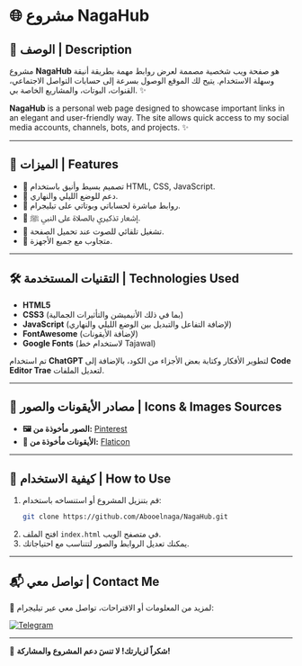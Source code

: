 # 🌐 مشروع NagaHub

## 📌 الوصف | Description

مشروع **NagaHub** هو صفحة ويب شخصية مصممة لعرض روابط مهمة بطريقة أنيقة وسهلة الاستخدام. يتيح لك الموقع الوصول بسرعة إلى حسابات التواصل الاجتماعي، القنوات، البوتات، والمشاريع الخاصة بي. ✨

**NagaHub** is a personal web page designed to showcase important links in an elegant and user-friendly way. The site allows quick access to my social media accounts, channels, bots, and projects. ✨

---

## 🚀 الميزات | Features

- 🎨 تصميم بسيط وأنيق باستخدام HTML, CSS, JavaScript.
- 🌙 دعم للوضع الليلي والنهاري.
- 🔗 روابط مباشرة لحساباتي وبوتاتي على تيليجرام.
- 🔔 إشعار تذكيري بالصلاة على النبي ﷺ.
- 🎵 تشغيل تلقائي للصوت عند تحميل الصفحة.
- 📱 متجاوب مع جميع الأجهزة.

---

## 🛠️ التقنيات المستخدمة | Technologies Used

- **HTML5**
- **CSS3** (بما في ذلك الأنيميشن والتأثيرات الجمالية)
- **JavaScript** (لإضافة التفاعل والتبديل بين الوضع الليلي والنهاري)
- **FontAwesome** (لإضافة الأيقونات)
- **Google Fonts** (لاستخدام خط Tajawal)

تم استخدام **ChatGPT** لتطوير الأفكار وكتابة بعض الأجزاء من الكود، بالإضافة إلى **Code Editor Trae** لتعديل الملفات.

---

## 🎨 مصادر الأيقونات والصور | Icons & Images Sources

- **🖼️ الصور مأخوذة من:** [Pinterest](https://www.pinterest.com/)
- **🔗 الأيقونات مأخوذة من:** [Flaticon](https://www.flaticon.com/)

---

## 🔧 كيفية الاستخدام | How to Use

1. قم بتنزيل المشروع أو استنساخه باستخدام:
   ```bash
   git clone https://github.com/Abooelnaga/NagaHub.git
   ```
2. افتح الملف `index.html` في متصفح الويب.
3. يمكنك تعديل الروابط والصور لتتناسب مع احتياجاتك.

---

## 📬 تواصل معي | Contact Me

📢 لمزيد من المعلومات أو الاقتراحات، تواصل معي عبر تيليجرام:

[![Telegram](https://img.shields.io/badge/Telegram-0088cc?style=for-the-badge&logo=telegram&logoColor=white)](https://t.me/moonaga)

---

🎉 **شكراً لزيارتك! لا تنسَ دعم المشروع والمشاركة!**

